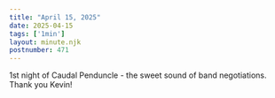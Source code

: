 ```yaml
---
title: "April 15, 2025"
date: 2025-04-15
tags: ['1min']
layout: minute.njk
postnumber: 471
---
```

1st night of Caudal Penduncle - the sweet sound of band negotiations. Thank you Kevin!